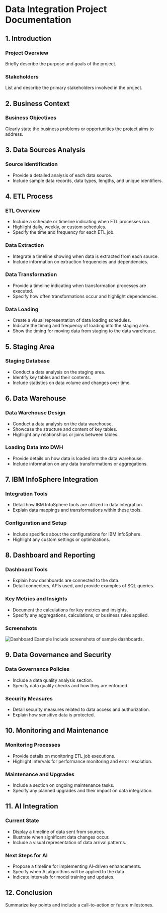 # Data Integration Project Documentation

## 1. Introduction

### Project Overview
Briefly describe the purpose and goals of the project.

### Stakeholders
List and describe the primary stakeholders involved in the project.

## 2. Business Context

### Business Objectives
Clearly state the business problems or opportunities the project aims to address.

## 3. Data Sources Analysis

### Source Identification
- Provide a detailed analysis of each data source.
- Include sample data records, data types, lengths, and unique identifiers.

## 4. ETL Process

### ETL Overview
- Include a schedule or timeline indicating when ETL processes run.
- Highlight daily, weekly, or custom schedules.
- Specify the time and frequency for each ETL job.

### Data Extraction
- Integrate a timeline showing when data is extracted from each source.
- Include information on extraction frequencies and dependencies.

### Data Transformation
- Provide a timeline indicating when transformation processes are executed.
- Specify how often transformations occur and highlight dependencies.

### Data Loading
- Create a visual representation of data loading schedules.
- Indicate the timing and frequency of loading into the staging area.
- Show the timing for moving data from staging to the data warehouse.

## 5. Staging Area

### Staging Database
- Conduct a data analysis on the staging area.
- Identify key tables and their contents.
- Include statistics on data volume and changes over time.

## 6. Data Warehouse

### Data Warehouse Design
- Conduct a data analysis on the data warehouse.
- Showcase the structure and content of key tables.
- Highlight any relationships or joins between tables.

### Loading Data into DWH
- Provide details on how data is loaded into the data warehouse.
- Include information on any data transformations or aggregations.

## 7. IBM InfoSphere Integration

### Integration Tools
- Detail how IBM InfoSphere tools are utilized in data integration.
- Explain data mappings and transformations within these tools.

### Configuration and Setup
- Include specifics about the configurations for IBM InfoSphere.
- Highlight any custom settings or optimizations.

## 8. Dashboard and Reporting

### Dashboard Tools
- Explain how dashboards are connected to the data.
- Detail connectors, APIs used, and provide examples of SQL queries.

### Key Metrics and Insights
- Document the calculations for key metrics and insights.
- Specify any aggregations, calculations, or business rules applied.

### Screenshots
![Dashboard Example](/path/to/dashboard_screenshot.png)
Include screenshots of sample dashboards.

## 9. Data Governance and Security

### Data Governance Policies
- Include a data quality analysis section.
- Specify data quality checks and how they are enforced.

### Security Measures
- Detail security measures related to data access and authorization.
- Explain how sensitive data is protected.

## 10. Monitoring and Maintenance

### Monitoring Processes
- Provide details on monitoring ETL job executions.
- Highlight intervals for performance monitoring and error resolution.

### Maintenance and Upgrades
- Include a section on ongoing maintenance tasks.
- Specify any planned upgrades and their impact on data integration.

## 11. AI Integration

### Current State
- Display a timeline of data sent from sources.
- Illustrate when significant data changes occur.
- Include a visual representation of data arrival patterns.

### Next Steps for AI
- Propose a timeline for implementing AI-driven enhancements.
- Specify when AI algorithms will be applied to the data.
- Indicate intervals for model training and updates.

## 12. Conclusion

Summarize key points and include a call-to-action or future milestones.
